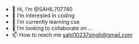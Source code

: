 - 👋 Hi, I’m @SAHIL707740
- 👀 I’m interested in coding 
- 🌱 I’m currently learning cse 
- 💞️ I’m looking to collaborate on ...
- 📫 How to reach me sahil10237singh@gmail.com

<!---
SAHIL707740/SAHIL707740 is a ✨ special ✨ repository because its `README.md` (this file) appears on your GitHub profile.
You can click the Preview link to take a look at your changes.
--->
